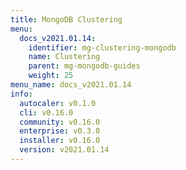 ```yaml
---
title: MongoDB Clustering
menu:
  docs_v2021.01.14:
    identifier: mg-clustering-mongodb
    name: Clustering
    parent: mg-mongodb-guides
    weight: 25
menu_name: docs_v2021.01.14
info:
  autocaler: v0.1.0
  cli: v0.16.0
  community: v0.16.0
  enterprise: v0.3.0
  installer: v0.16.0
  version: v2021.01.14
---
```


